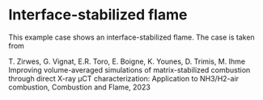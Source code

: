 # Interface-stabilized flame

This example case shows an interface-stabilized flame. The case is taken from

T. Zirwes, G. Vignat, E.R. Toro, E. Boigne, K. Younes, D. Trimis, M. Ihme Improving volume-averaged simulations of matrix-stabilized combustion through direct X-ray µCT characterization: Application to NH3/H2-air combustion, Combustion and Flame, 2023
